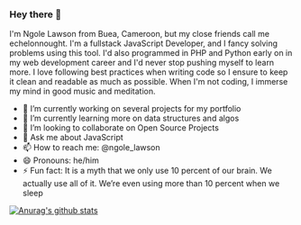 ### Hey there 👋


I'm Ngole Lawson from Buea, Cameroon, but my close friends call me echelonnought. I'm a fullstack JavaScript Developer, and I fancy solving problems using this tool.
I'd also programmed in PHP and Python early on in my web development career and I'd never stop pushing myself to learn more. I love following best practices when writing code so I ensure to keep it clean and readable as much as possible. When I'm not coding, I immerse my mind in good music and meditation. 

- 🔭 I’m currently working on several projects for my portfolio
- 🌱 I’m currently learning more on data structures and algos
- 👯 I’m looking to collaborate on Open Source Projects
- 💬 Ask me about JavaScript 
- 📫 How to reach me: @ngole_lawson
- 😄 Pronouns: he/him
- ⚡ Fun fact: It is a myth that we only use 10 percent of our brain. We actually use all of it. We’re even using more than 10 percent when we sleep

[![Anurag's github stats](https://github-readme-stats.vercel.app/api?username=echelonnought)](https://github.com/anuraghazra/github-readme-stats)
